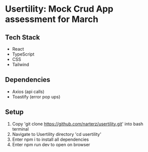 # Usertility: Mock Crud App assessment for March

## Tech Stack
- React
- TypeScript
- CSS
- Tailwind

## Dependencies
- Axios (api calls)
- Toastify (error pop ups)

## Setup
1. Copy 'git clone https://github.com/narterz/usertility.git' into bash terminal
2. Navigate to Usertility directory 'cd usertility'
3. Enter npm i to install all dependencies
4. Enter npm run dev to open on browser
